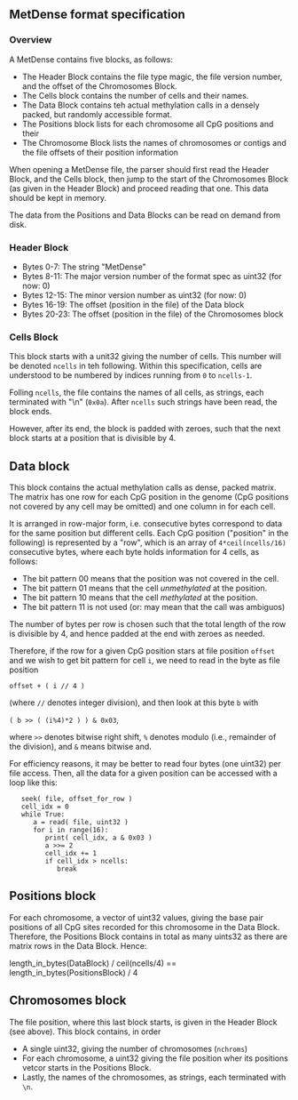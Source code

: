 ## MetDense format specification

### Overview

A MetDense contains five blocks, as follows:
- The Header Block contains the file type magic, the file version number, and the offset of the Chromosomes Block.
- The Cells block contains the number of cells and their names.
- The Data Block contains teh actual methylation calls in a densely packed, but randomly accessible format.
- The Positions block lists for each chromosome all CpG positions and their 
- The Chromosome Block lists the names of chromosomes or contigs and the file offsets of their position information

When opening a MetDense file, the parser should first read the Header Block, and the Cells block, then jump to the start of the Chromosomes Block (as given in the Header Block) and proceed reading that one. This data should be kept in memory.

The data from the Positions and Data Blocks can be read on demand from disk.

### Header Block

- Bytes 0-7: The string "MetDense"
- Bytes 8-11: The major version number of the format spec as uint32 (for now: 0)
- Bytes 12-15: The minor version number as uint32 (for now: 0)
- Bytes 16-19: The offset (position in the file) of the Data block
- Bytes 20-23: The offset (position in the file) of the Chromosomes block

### Cells Block

This block starts with a unit32 giving the number of cells. This number will be denoted `ncells` in teh following. Within this specification, cells are understood to be numbered by indices running from `0` to `ncells-1`.

Folling  `ncells`, the file contains the names of all cells, as strings, each terminated with "\n" (`0x0a`). After `ncells` such strings have been read, the block ends.

However, after its end, the block is padded with zeroes, such that the next block starts at a position that is divisible by 4.

## Data block

This block contains the actual methylation calls as dense, packed matrix. The matrix has one row for each CpG position in the genome (CpG positions not covered by any cell may be omitted) and one column in for each cell. 

It is arranged in row-major form, i.e. consecutive bytes correspond to data for the same position but different cells. Each CpG position ("position" in the following) is represented by a "row", which is an array of `4*ceil(ncells/16)` consecutive bytes, where each byte holds information for 4 cells, as follows: 
  - The bit pattern 00 means that the position was not covered in the cell.
  - The bit pattern 01 means that the cell *unmethylated* at the position.
  - The bit pattern 10 means that the cell *methylated* at the position.
  - The bit pattern 11 is not used (or: may mean that the call was ambiguos)

The number of bytes per row is chosen such that the total length of the row is divisible by 4, and hence padded at the end with zeroes as needed.

Therefore, if the row for a given CpG position stars at file position `offset` and we
wish to get bit pattern for cell `i`, we need to read in the byte as file position 

   `offset + ( i // 4 )` 

(where `//` denotes integer division), and then look at this byte `b` with 

   `( b >> ( (i%4)*2 ) ) & 0x03`, 

where `>>` denotes bitwise right shift, `%` denotes modulo (i.e., remainder of the division), and `&` means bitwise and.

For efficiency reasons, it may be better to read four bytes (one uint32) per file access. Then, all the data for a given position can be accessed with a loop like this:

```
   seek( file, offset_for_row )
   cell_idx = 0
   while True:
      a = read( file, uint32 )
      for i in range(16):
         print( cell_idx, a & 0x03 )
         a >>= 2
         cell_idx += 1
         if cell_idx > ncells:
            break      
```

## Positions block

For each chromosome, a vector of uint32 values, giving the base pair positions of all CpG sites recorded for this chromosome in the Data Block. Therefore, the Positions Block contains in total as many uints32 as there are matrix rows in the Data Block. Hence: 
  
  length_in_bytes(DataBlock) / ceil(ncells/4) == length_in_bytes(PositionsBlock) / 4

## Chromosomes block

The file position, where this last block starts, is given in the Header Block (see above). This block contains, in order
- A single uint32, giving the number of chromosomes (`nchroms`)
- For each chromosome, a uint32 giving the file position wher its positions vetcor starts in the Positions Block.
- Lastly, the names of the chromosomes, as strings, each terminated with `\n`.
